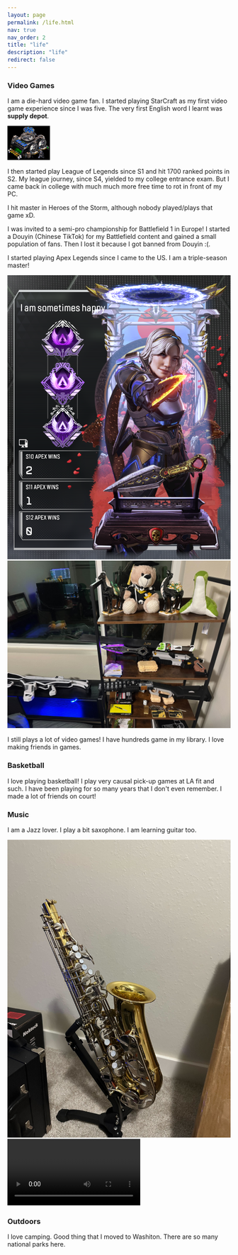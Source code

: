 ```yaml
---
layout: page
permalink: /life.html
nav: true
nav_order: 2
title: "life"
description: "life"
redirect: false
---
```


### Video Games

I am a die-hard video game fan. I started playing StarCraft as my first video game experience since I was five. The very first English word I learnt was **supply depot**.

![A supply depot from StarCraft](assets/img/SupplyDepot_SC1_Game1.webp)

I then started play League of Legends since S1 and hit 1700 ranked points in S2. My league journey, since S4, yielded to my college entrance exam. But I came back in college with much much more free time to rot in front of my PC.

I hit master in Heroes of the Storm, although nobody played/plays that game xD.

I was invited to a semi-pro championship for Battlefield 1 in Europe! I started a Douyin \(Chinese TikTok\) for my Battlefield content and gained a small population of fans. Then I lost it because I got banned from Douyin :\(.

I started playing Apex Legends since I came to the US. I am a triple-season master!

![My banner!](assets/img/apex.png)
![My R-99, PK, Wingy, and Heirlooms!](assets/img/loot.jpg)

I still plays a lot of video games! I have hundreds game in my library. I love making friends in games.

### Basketball

I love playing basketball! I play very causal pick-up games at LA fit and such. I have been playing for so many years that I don't even remember. I made a lot of friends on court!

### Music

I am a Jazz lover. I play a bit saxophone. I am learning guitar too.

![My sax](assets/img/sax.jpg)
![From the start](assets/video/fromthestart.mp4)

### Outdoors

I love camping. Good thing that I moved to Washiton. There are so many national parks here.
